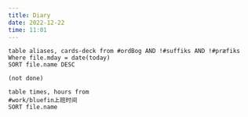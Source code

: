 ```yaml
---
title: Diary
date: 2022-12-22
time: 11:01
---
```


```dataview
table aliases, cards-deck from #ordBog AND !#suffiks AND !#præfiks Where file.mday = date(today)
SORT file.name DESC
```

```tasks
(not done)
```


```dataview
table times, hours from
#work/bluefin上班时间 
SORT file.name 
```


